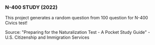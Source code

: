 ### N-400 STUDY (2022)

This project generates a random question from 100 question for N-400 Civics test!

Source: "Preparing for the Naturalization Test - A Pocket Study Guide" - U.S. Citizenship and Immigration Services